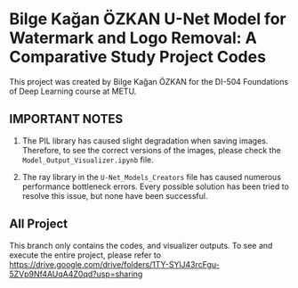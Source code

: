 # Bilge Kağan ÖZKAN U-Net Model for Watermark and Logo Removal: A Comparative Study Project Codes

This project was created by Bilge Kağan ÖZKAN for the DI-504 Foundations of Deep Learning course at METU.

## IMPORTANT NOTES

1. The PIL library has caused slight degradation when saving images. Therefore, to see the correct versions of the images, please check the `Model_Output_Visualizer.ipynb` file.

2. The ray library in the `U-Net_Models_Creators` file has caused numerous performance bottleneck errors. Every possible solution has been tried to resolve this issue, but none have been successful.

## All Project
This branch only contains the codes, and visualizer outputs. To see and execute the entire project, please refer to https://drive.google.com/drive/folders/1TY-SYlJ43rcFgu-5ZVp9Nf4AUqA4Z0qd?usp=sharing